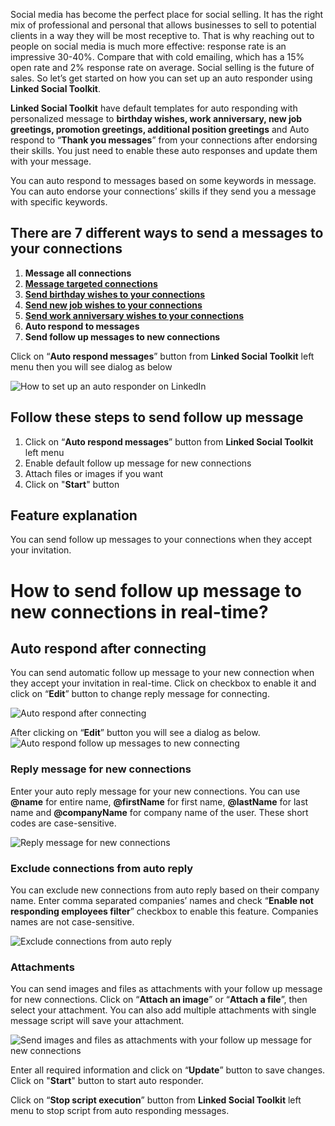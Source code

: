 Social media has become the perfect place for social selling. It has the right mix of professional and personal that allows businesses to sell to potential clients in a way they will be most receptive to. That is why reaching out to people on social media is much more effective: response rate is an impressive 30-40%. Compare that with cold emailing, which has a 15% open rate and 2% response rate on average. Social selling is the future of sales. So let’s get started on how you can set up an auto responder using **Linked Social Toolkit**.


**Linked Social Toolkit** have default templates for auto responding with personalized message to **birthday wishes, work anniversary, new job greetings, promotion greetings, additional position greetings** and Auto respond to “**Thank you messages**” from your connections after endorsing their skills. You just need to enable these auto responses and update them with your message.

You can auto respond to messages based on some keywords in message. You can auto endorse your connections’ skills if they send you a message with specific keywords.

## There are 7 different ways to send a messages to your connections
1. **Message all connections**
2. [**Message targeted connections**](https://github.com/ZiaUrR3hman/LinkedSocialToolkit/wiki/How-to-message-targeted-connections)
3. [**Send birthday wishes to your connections**](https://github.com/ZiaUrR3hman/LinkedSocialToolkit/wiki/How-to-send-birthday-wishes-to-your-connections)
4. [**Send new job wishes to your connections**](https://github.com/ZiaUrR3hman/LinkedSocialToolkit/wiki/How-to-send-new-job-wishes-to-your-connections)
5. [**Send work anniversary wishes to your connections**](https://github.com/ZiaUrR3hman/LinkedSocialToolkit/wiki/How-to-send-work-anniversary-wishes-to-your-connections)
6. **Auto respond to messages**
7. **Send follow up messages to new connections**

Click on “**Auto respond messages**” button from **Linked Social Toolkit** left menu then you will see dialog as below

![How to set up an auto responder on LinkedIn](https://github.com/ZiaUrR3hman/LinkedSocialToolkit/raw/master/images/Auto-respond-or-replay-messages-on-linkedin.png)

## Follow these steps to send follow up message
1. Click on “**Auto respond messages**” button from **Linked Social Toolkit** left menu
2. Enable default follow up message for new connections
3. Attach files or images if you want
4. Click on "**Start**" button


## Feature explanation
You can send follow up messages to your connections when they accept your invitation.
# How to send follow up message to new connections in real-time?
## Auto respond after connecting
You can send automatic follow up message to your new connection when they accept your invitation in real-time. Click on checkbox to enable it and click on “**Edit**” button to change reply message for connecting.

![Auto respond after connecting](https://github.com/ZiaUrR3hman/LinkedSocialToolkit/raw/master/images/Auto-respond-after-connecting.png)

After clicking on “**Edit**” button you will see a dialog as below.
![Auto respond follow up messages to new connecting](https://github.com/ZiaUrR3hman/LinkedSocialToolkit/raw/master/images/Auto-respond-follow-up-messages-to-new-connecting.png)

### Reply message for new connections
Enter your auto reply message for your new connections. You can use **@name** for entire name, **@firstName** for first name, **@lastName** for last name and **@companyName** for company name of the user. These short codes are case-sensitive.

![Reply message for new connections](https://github.com/ZiaUrR3hman/LinkedSocialToolkit/raw/master/images/Reply-message-for-new-connections.png)

### Exclude connections from auto reply
You can exclude new connections from auto reply based on their company name. Enter comma separated companies’ names and check “**Enable not responding employees filter**” checkbox to enable this feature. Companies names are not case-sensitive.

![Exclude connections from auto reply](https://github.com/ZiaUrR3hman/LinkedSocialToolkit/raw/master/images/Exclude-connections-from-auto-reply.png)

### Attachments
You can send images and files as attachments with your follow up message for new connections. Click on “**Attach an image**” or “**Attach a file**”, then select your attachment. You can also add multiple attachments with single message script will save your attachment.

![Send images and files as attachments with your follow up message for new connections](https://github.com/ZiaUrR3hman/LinkedSocialToolkit/raw/master/images/send-images-and-files-as-attachments-with-your-message.png)

Enter all required information and click on “**Update**” button to save changes. Click on "**Start**" button to start auto responder.


Click on “**Stop script execution**” button from **Linked Social Toolkit** left menu to stop script from auto responding messages.
